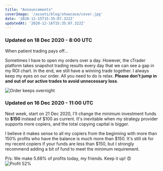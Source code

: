 ```yaml
---
title: "Announcements"
coverImage: '/assets/blog/showcase/cover.jpg'
date: '2020-12-15T15:35:07.322Z'
updatedAt: '2020-12-16T15:35:07.322Z'
---
```


### Updated on 18 Dec 2020 - 8:00 UTC

When patient trading pays off...

Sometimes I have to open my orders over a day. However, the cTrader platform takes snapshot trading results every day that we can see a gap in my ROI chart. In the end, we still have a winning trade together. I always keep my eyes on our order. All you need to do is relax. **Please don't jump in and out of our active trades to avoid unnecessary loss**.

![Order keeps overnight](/assets/blog/announcement/r_17_12_2020.png)

### Updated on 16 Dec 2020 - 11:00 UTC

Next week, start on 21 Dec 2020, I'll change the minimum investment funds to **$150** instead of $100 as current. It's inevitable when my strategy provider supports more copiers, and the total copying capital is bigger.

I believe it makes sense to all my copiers from the beginning with more than 150% profits who have the balance is much more than $150. It's still ok for my recent copiers if your funds are less than $150, but I strongly recommend adding a bit of fund to meet the minimum requirement.

P/s: We make 5.68% of profits today, my friends. Keep it up! 😍
![Profit 52%](/assets/blog/announcement/r_16_12_2020.png)

